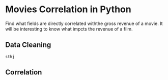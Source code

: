 # Movies Correlation in Python

Find what fields are directly correlated withthe gross revenue of a movie. It will be interesting to know what impcts the revenue of a film.


## Data Cleaning
```
sthj

```



## Correlation
